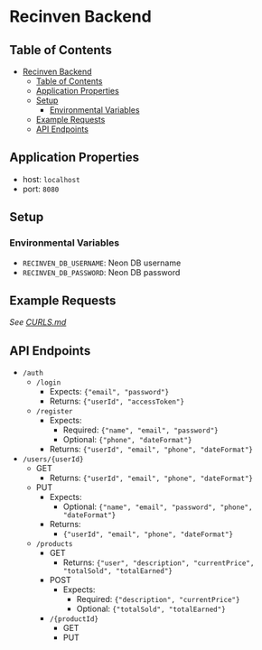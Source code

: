 # Recinven Backend

## Table of Contents
<!-- TOC -->
* [Recinven Backend](#recinven-backend)
  * [Table of Contents](#table-of-contents)
  * [Application Properties](#application-properties)
  * [Setup](#setup)
    * [Environmental Variables](#environmental-variables)
  * [Example Requests](#example-requests)
  * [API Endpoints](#api-endpoints)
<!-- TOC -->

## Application Properties
* host: `localhost`
* port: `8080`

## Setup
### Environmental Variables
* `RECINVEN_DB_USERNAME`: Neon DB username
* `RECINVEN_DB_PASSWORD`: Neon DB password

## Example Requests
_See [CURLS.md](./CURLS.md)_

## API Endpoints
* `/auth`
  * `/login`
    * Expects: `{"email", "password"}`
    * Returns: `{"userId", "accessToken"}`
  * `/register`
    * Expects:
      * Required: `{"name", "email", "password"}`
      * Optional: `{"phone", "dateFormat"}`
    * Returns: `{"userId", "email", "phone", "dateFormat"}`
* `/users/{userId}`
  * GET
    * Returns: `{"userId", "email", "phone", "dateFormat"}`
  * PUT
    * Expects:
      * Optional: `{"name", "email", "password", "phone", "dateFormat"}`
    * Returns:
      * `{"userId", "email", "phone", "dateFormat"}`
  * `/products`
    * GET
      * Returns: `{"user", "description", "currentPrice", "totalSold", "totalEarned"}`
    * POST
      * Expects:
        * Required: `{"description", "currentPrice"}`
        * Optional: `{"totalSold", "totalEarned"}`
    * `/{productId}`
      * GET
      * PUT